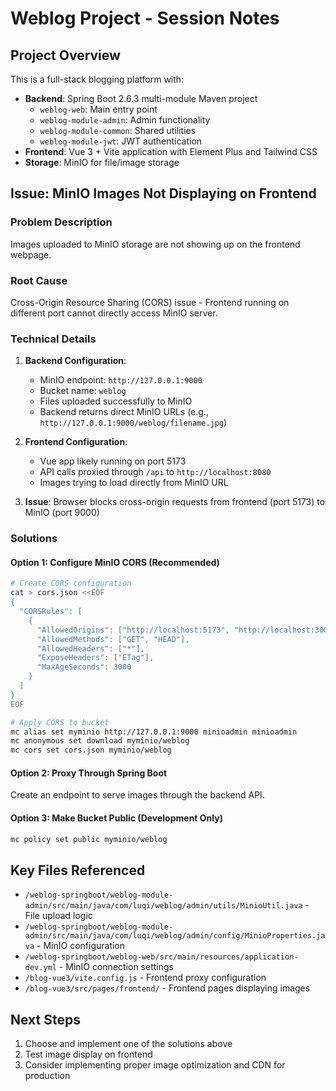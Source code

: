 # Weblog Project - Session Notes

## Project Overview
This is a full-stack blogging platform with:
- **Backend**: Spring Boot 2.6.3 multi-module Maven project
  - `weblog-web`: Main entry point
  - `weblog-module-admin`: Admin functionality
  - `weblog-module-common`: Shared utilities
  - `weblog-module-jwt`: JWT authentication
- **Frontend**: Vue 3 + Vite application with Element Plus and Tailwind CSS
- **Storage**: MinIO for file/image storage

## Issue: MinIO Images Not Displaying on Frontend

### Problem Description
Images uploaded to MinIO storage are not showing up on the frontend webpage.

### Root Cause
Cross-Origin Resource Sharing (CORS) issue - Frontend running on different port cannot directly access MinIO server.

### Technical Details
1. **Backend Configuration**:
   - MinIO endpoint: `http://127.0.0.1:9000`
   - Bucket name: `weblog`
   - Files uploaded successfully to MinIO
   - Backend returns direct MinIO URLs (e.g., `http://127.0.0.1:9000/weblog/filename.jpg`)

2. **Frontend Configuration**:
   - Vue app likely running on port 5173
   - API calls proxied through `/api` to `http://localhost:8080`
   - Images trying to load directly from MinIO URL

3. **Issue**: Browser blocks cross-origin requests from frontend (port 5173) to MinIO (port 9000)

### Solutions

#### Option 1: Configure MinIO CORS (Recommended)
```bash
# Create CORS configuration
cat > cors.json <<EOF
{
  "CORSRules": [
    {
      "AllowedOrigins": ["http://localhost:5173", "http://localhost:3000", "*"],
      "AllowedMethods": ["GET", "HEAD"],
      "AllowedHeaders": ["*"],
      "ExposeHeaders": ["ETag"],
      "MaxAgeSeconds": 3000
    }
  ]
}
EOF

# Apply CORS to bucket
mc alias set myminio http://127.0.0.1:9000 minioadmin minioadmin
mc anonymous set download myminio/weblog
mc cors set cors.json myminio/weblog
```

#### Option 2: Proxy Through Spring Boot
Create an endpoint to serve images through the backend API.

#### Option 3: Make Bucket Public (Development Only)
```bash
mc policy set public myminio/weblog
```

## Key Files Referenced
- `/weblog-springboot/weblog-module-admin/src/main/java/com/luqi/weblog/admin/utils/MinioUtil.java` - File upload logic
- `/weblog-springboot/weblog-module-admin/src/main/java/com/luqi/weblog/admin/config/MinioProperties.java` - MinIO configuration
- `/weblog-springboot/weblog-web/src/main/resources/application-dev.yml` - MinIO connection settings
- `/blog-vue3/vite.config.js` - Frontend proxy configuration
- `/blog-vue3/src/pages/frontend/` - Frontend pages displaying images

## Next Steps
1. Choose and implement one of the solutions above
2. Test image display on frontend
3. Consider implementing proper image optimization and CDN for production